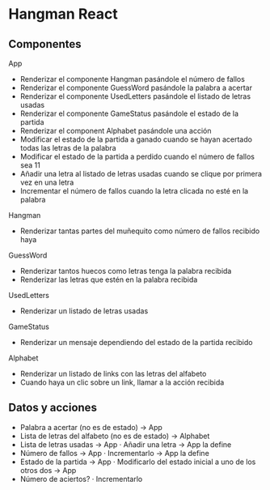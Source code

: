 # Hangman React

## Componentes

App

- Renderizar el componente Hangman pasándole el número de fallos
- Renderizar el componente GuessWord pasándole la palabra a acertar
- Renderizar el componente UsedLetters pasándole el listado de letras usadas
- Renderizar el componente GameStatus pasándole el estado de la partida
- Renderizar el component Alphabet pasándole una acción
- Modificar el estado de la partida a ganado cuando se hayan acertado todas las letras de la palabra
- Modificar el estado de la partida a perdido cuando el número de fallos sea 11
- Añadir una letra al listado de letras usadas cuando se clique por primera vez en una letra
- Incrementar el número de fallos cuando la letra clicada no esté en la palabra

Hangman

- Renderizar tantas partes del muñequito como número de fallos recibido haya

GuessWord

- Renderizar tantos huecos como letras tenga la palabra recibida
- Renderizar las letras que estén en la palabra recibida

UsedLetters

- Renderizar un listado de letras usadas

GameStatus

- Renderizar un mensaje dependiendo del estado de la partida recibido

Alphabet

- Renderizar un listado de links con las letras del alfabeto
- Cuando haya un clic sobre un link, llamar a la acción recibida

## Datos y acciones

- Palabra a acertar (no es de estado) -> App
- Lista de letras del alfabeto (no es de estado) -> Alphabet
- Lista de letras usadas -> App
  · Añadir una letra -> App la define
- Número de fallos -> App
  · Incrementarlo -> App la define
- Estado de la partida -> App
  · Modificarlo del estado inicial a uno de los otros dos -> App
- Número de aciertos?
  · Incrementarlo
